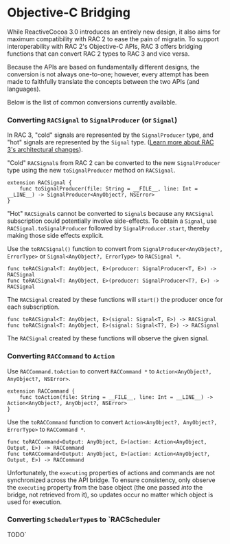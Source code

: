 # Objective-C Bridging

While ReactiveCocoa 3.0 introduces an entirely new design, it also aims for maximum compatibility with RAC 2 to ease the pain of migratin. To support interoperability with RAC 2's Objective-C APIs, RAC 3 offers bridging functions that can convert RAC 2 types to RAC 3 and vice versa. 

Because the APIs are based on fundamentally different designs, the conversion is not always one-to-one; however, every attempt has been made to faithfully translate the concepts between the two APIs (and languages).

Below is the list of common conversions currently available.

### Converting `RACSignal` to `SignalProducer` (or `Signal`)

In RAC 3, "cold" signals are represented by the `SignalProducer` type, and "hot" signals are represented by the `Signal` type. ([Learn more about RAC 3's architectural changes](https://github.com/ReactiveCocoa/ReactiveCocoa/blob/swift-development/CHANGELOG.md)).

"Cold" `RACSignal`s from RAC 2 can be converted to the new `SignalProducer` type using the new `toSignalProducer` method on `RACSignal`. 

```
extension RACSignal {
	func toSignalProducer(file: String = __FILE__, line: Int = __LINE__) -> SignalProducer<AnyObject?, NSError>
}
```

"Hot" `RACSignal`s cannot be converted to `Signal`s because any `RACSignal` subscription could potentially involve side-effects. To obtain a `Signal`, use `RACSignal.toSignalProducer` followed by `SignalProducer.start`, thereby making those side effects explicit.

Use the `toRACSignal()` function to convert from `SignalProducer<AnyObject?, ErrorType>` or `Signal<AnyObject?, ErrorType>` to `RACSignal *`.

```
func toRACSignal<T: AnyObject, E>(producer: SignalProducer<T, E>) -> RACSignal
func toRACSignal<T: AnyObject, E>(producer: SignalProducer<T?, E>) -> RACSignal
```

The `RACSignal` created by these functions will `start()` the producer once for each subscription.

```
func toRACSignal<T: AnyObject, E>(signal: Signal<T, E>) -> RACSignal
func toRACSignal<T: AnyObject, E>(signal: Signal<T?, E>) -> RACSignal
```

The `RACSignal` created by these functions will observe the given signal. 

### Converting `RACCommand` to `Action`

Use `RACCommand.toAction` to convert `RACCommand *` to `Action<AnyObject?, AnyObject?, NSError>`.

```
extension RACCommand {
	func toAction(file: String = __FILE__, line: Int = __LINE__) -> Action<AnyObject?, AnyObject?, NSError>
}
```

Use the `toRACCommand` function to convert `Action<AnyObject?, AnyObject?, ErrorType>` to `RACCommand *`.

```
func toRACCommand<Output: AnyObject, E>(action: Action<AnyObject, Output, E>) -> RACCommand
func toRACCommand<Output: AnyObject, E>(action: Action<AnyObject?, Output, E>) -> RACCommand
```

Unfortunately, the `executing` properties of actions and commands are not synchronized across the API bridge. To ensure consistency, only observe the `executing` property from the base object (the one passed _into_ the bridge, not retrieved from it), so updates occur no matter which object is used for execution.

### Converting `SchedulerType`s to `RACScheduler

TODO`
